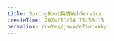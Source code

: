 ```yaml
---
title: SpringBoot集成WebService
createTime: 2024/11/24 15:56:15
permalink: /notes/java/e7iucxuk/
---
```

